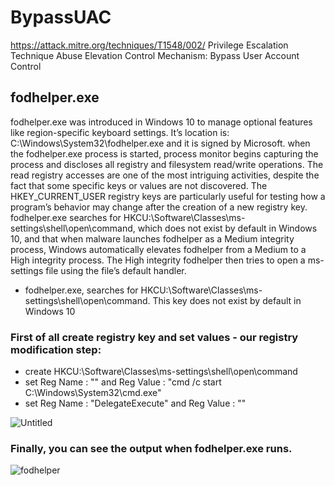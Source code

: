 # BypassUAC
https://attack.mitre.org/techniques/T1548/002/
Privilege Escalation Technique
Abuse Elevation Control Mechanism: Bypass User Account Control

## fodhelper.exe
fodhelper.exe was introduced in Windows 10 to manage optional features like region-specific keyboard settings. It’s location is: C:\Windows\System32\fodhelper.exe and it is signed by Microsoft.
when the fodhelper.exe process is started, process monitor begins capturing the process and discloses all registry and filesystem read/write operations. The read registry accesses are one of the most intriguing activities, despite the fact that some specific keys or values are not discovered. The HKEY_CURRENT_USER registry keys are particularly useful for testing how a program’s behavior may change after the creation of a new registry key. fodhelper.exe searches for HKCU:\Software\Classes\ms-settings\shell\open\command, which does not exist by default in Windows 10, and that when malware launches fodhelper as a Medium integrity process, Windows automatically elevates fodhelper from a Medium to a High integrity process. The High integrity fodhelper then tries to open a ms-settings file using the file’s default handler.
* fodhelper.exe, searches for HKCU:\Software\Classes\ms-settings\shell\open\command. This key does not exist by default in Windows 10

### First of all create registry key and set values - our registry modification step:
* create HKCU:\Software\Classes\ms-settings\shell\open\command
* set Reg Name : "" and Reg Value : "cmd /c start C:\\Windows\\System32\\cmd.exe"
* set Reg Name : "DelegateExecute" and Reg Value : ""

![Untitled](https://github.com/pkwitha/BypassUAC/assets/91279108/58c0449f-0da5-4ae8-a573-474b9c3aa98f)


### Finally, you can see the output when fodhelper.exe runs.
![fodhelper](https://github.com/pkwitha/BypassUAC/assets/91279108/003a304b-5da9-452b-b8f4-b293fc17eb05)
